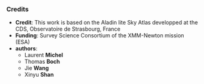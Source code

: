 ### Credits

* **Credit**: This work is based on the Aladin lite Sky Atlas developped at the CDS, Observatoire de Strasbourg, France
* **Funding**: Survey Science Consortium of the XMM-Newton mission (ESA)
* **authors**: 
  * Laurent **Michel**
  * Thomas **Boch**
  * Jie **Wang**
  * Xinyu **Shan**
 
